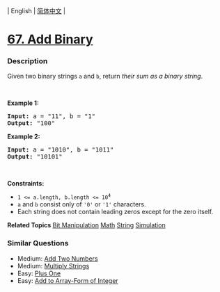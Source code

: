 | English | [简体中文](README.md) |

# [67. Add Binary](https://leetcode-cn.com/problems/add-binary)
 ### Description
<p>Given two binary strings <code>a</code> and <code>b</code>, return <em>their sum as a binary string</em>.</p>

<p>&nbsp;</p>
<p><strong>Example 1:</strong></p>
<pre><strong>Input:</strong> a = "11", b = "1"
<strong>Output:</strong> "100"
</pre><p><strong>Example 2:</strong></p>
<pre><strong>Input:</strong> a = "1010", b = "1011"
<strong>Output:</strong> "10101"
</pre>
<p>&nbsp;</p>
<p><strong>Constraints:</strong></p>

<ul>
	<li><code>1 &lt;= a.length, b.length &lt;= 10<sup>4</sup></code></li>
	<li><code>a</code> and <code>b</code> consist&nbsp;only of <code>&#39;0&#39;</code> or <code>&#39;1&#39;</code> characters.</li>
	<li>Each string does not contain leading zeros except for the zero itself.</li>
</ul>

**Related Topics**  [Bit Manipulation](https://leetcode-cn.com/tag/bit-manipulation) [Math](https://leetcode-cn.com/tag/math) [String](https://leetcode-cn.com/tag/string) [Simulation](https://leetcode-cn.com/tag/simulation) 

### Similar Questions
 - Medium:	[Add Two Numbers](https://leetcode-cn.com/problems/add-two-numbers) 
 - Medium:	[Multiply Strings](https://leetcode-cn.com/problems/multiply-strings) 
 - Easy:	[Plus One](https://leetcode-cn.com/problems/plus-one) 
 - Easy:	[Add to Array-Form of Integer](https://leetcode-cn.com/problems/add-to-array-form-of-integer) 
